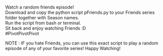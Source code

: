 Watch a random friends episode!  
Download and copy the python script pFriends.py to your Friends series folder together with Season names.  
Run the script from bash or terminal.  
Sit back and enjoy watching Friends :D  
#PivotPivotPivot  
  
  
NOTE : IF you hate Friends, you can use this exact script to play a random episode of any of your favorite series! Happy Watching!
